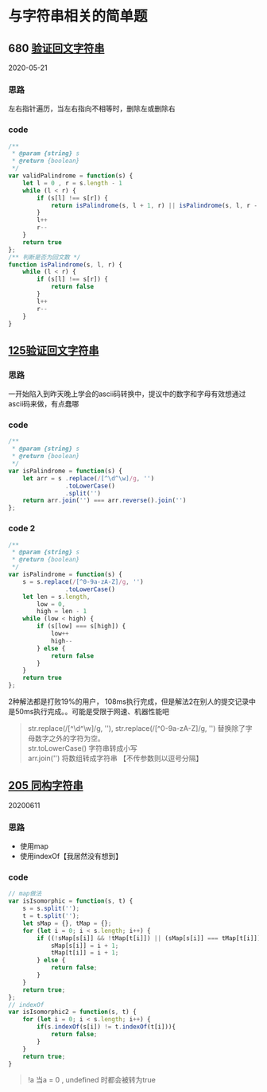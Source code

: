 # 与字符串相关的简单题
## 680 [验证回文字符串](https://leetcode-cn.com/problems/valid-palindrome-ii/)
2020-05-21
### 思路
左右指针遍历，当左右指向不相等时，删除左或删除右
### code
```js
/**
 * @param {string} s
 * @return {boolean}
 */
var validPalindrome = function(s) {
    let l = 0 , r = s.length - 1
    while (l < r) {
        if (s[l] !== s[r]) {
            return isPalindrome(s, l + 1, r) || isPalindrome(s, l, r - 1)
        }
        l++
        r--
    }
    return true
};
/** 判断是否为回文数 */
function isPalindrome(s, l, r) {
    while (l < r) {
        if (s[l] !== s[r]) {
            return false
        }
        l++
        r--
    }
}

```

## [125验证回文字符串](https://leetcode-cn.com/problems/valid-palindrome/)
### 思路
一开始陷入到昨天晚上学会的ascii码转换中，提议中的数字和字母有效想通过ascii码来做，有点蠢哪
### code
```js
/**
 * @param {string} s
 * @return {boolean}
 */
var isPalindrome = function(s) {
    let arr = s .replace(/[^\d^\w]/g, '')
                .toLowerCase()
                .split('')
    return arr.join('') === arr.reverse().join('')
};
```

### code 2
```js
/**
 * @param {string} s
 * @return {boolean}
 */
var isPalindrome = function(s) {
    s = s.replace(/[^0-9a-zA-Z]/g, '')
                .toLowerCase()
    let len = s.length,
        low = 0,
        high = len - 1
    while (low < high) {
        if (s[low] === s[high]) {
            low++
            high--
        } else {
            return false
        }
    }
    return true
};
```
2种解法都是打败19%的用户， 108ms执行完成，但是解法2在别人的提交记录中是50ms执行完成。。可能是受限于网速、机器性能吧
> str.replace(/[^\d^\w]/g, ''), str.replace(/[^0-9a-zA-Z]/g, '') 替换除了字母数字之外的字符为空。  
str.toLowerCase() 字符串转成小写  
arr.join('') 将数组转成字符串 【不传参数则以逗号分隔】 

## [205 同构字符串](https://leetcode-cn.com/problems/isomorphic-strings/)
20200611
### 思路
* 使用map
* 使用indexOf【我居然没有想到】
### code
```js
// map做法
var isIsomorphic = function(s, t) {
    s = s.split('');
    t = t.split('');
    let sMap = {}, tMap = {};
    for (let i = 0; i < s.length; i++) {
        if ((!sMap[s[i]] && !tMap[t[i]]) || (sMap[s[i]] === tMap[t[i]])) {
            sMap[s[i]] = i + 1;
            tMap[t[i]] = i + 1;
        } else {
            return false;
        }
    }
    return true;
};
// indexOf
var isIsomorphic2 = function(s, t) {
    for (let i = 0; i < s.length; i++) {
        if(s.indexOf(s[i]) != t.indexOf(t[i])){
            return false;
        }
    }
    return true;
}
```
> !a  当a = 0 , undefined 时都会被转为true